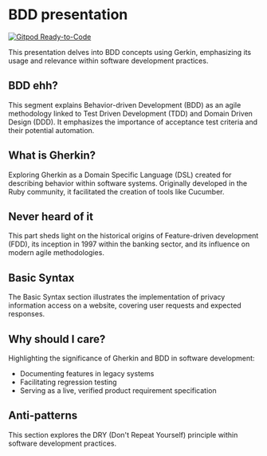 # BDD presentation

[![Gitpod Ready-to-Code](https://img.shields.io/badge/Gitpod-ready--to--code-blue?logo=gitpod)](https://gitpod.io/#https://github.com/localgod/bbd_presentation)

This presentation delves into BDD concepts using Gerkin, emphasizing its usage and relevance within software development practices.

## BDD ehh?

This segment explains Behavior-driven Development (BDD) as an agile methodology linked to Test Driven Development (TDD) and Domain Driven Design (DDD). It emphasizes the importance of acceptance test criteria and their potential automation.

## What is Gherkin?

Exploring Gherkin as a Domain Specific Language (DSL) created for describing behavior within software systems. Originally developed in the Ruby community, it facilitated the creation of tools like Cucumber.

## Never heard of it

This part sheds light on the historical origins of Feature-driven development (FDD), its inception in 1997 within the banking sector, and its influence on modern agile methodologies.

## Basic Syntax

The Basic Syntax section illustrates the implementation of privacy information access on a website, covering user requests and expected responses.

## Why should I care?

Highlighting the significance of Gherkin and BDD in software development:

- Documenting features in legacy systems
- Facilitating regression testing
- Serving as a live, verified product requirement specification

## Anti-patterns

This section explores the DRY (Don't Repeat Yourself) principle within software development practices.
